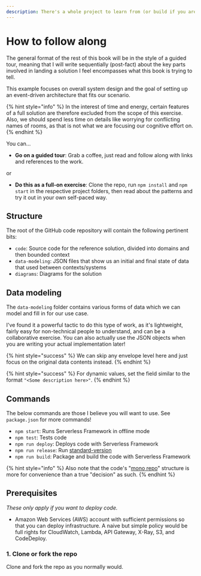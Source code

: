 ```yaml
---
description: There's a whole project to learn from (or build if you are so inclined).
---
```


# How to follow along

The general format of the rest of this book will be in the style of a guided tour, meaning that I will write sequentially (post-fact) about the key parts involved in landing a solution I feel encompasses what this book is trying to tell.

This example focuses on overall system design and the goal of setting up an event-driven architecture that fits our scenario.

{% hint style="info" %}
In the interest of time and energy, certain features of a full solution are therefore excluded from the scope of this exercise. Also, we should spend less time on details like worrying for conflicting names of rooms, as that is not what we are focusing our cognitive effort on.
{% endhint %}

You can...

* **Go on a guided tour**: Grab a coffee, just read and follow along with links and references to the work.

or

* **Do this as a full-on exercise**: Clone the repo, run `npm install` and `npm start` in the respective project folders, then read about the patterns and try it out in your own self-paced way.

## Structure

The root of the GitHub code repository will contain the following pertinent bits:

* `code`: Source code for the reference solution, divided into domains and then bounded context
* `data-modeling`: JSON files that show us an initial and final state of data that used between contexts/systems
* `diagrams`: Diagrams for the solution

## Data modeling

The `data-modeling` folder contains various forms of data which we can model and fill in for our use case.

I've found it a powerful tactic to do this type of work, as it's lightweight, fairly easy for non-technical people to understand, and can be a collaborative exercise. You can also actually use the JSON objects when you are writing your actual implementation later!

{% hint style="success" %}
We can skip any envelope level here and just focus on the original data contents instead.
{% endhint %}

{% hint style="success" %}
For dynamic values, set the field similar to the format `"<Some description here>"`.
{% endhint %}

## Commands

The below commands are those I believe you will want to use. See `package.json` for more commands!

* `npm start`: Runs Serverless Framework in offline mode
* `npm test`: Tests code
* `npm run deploy`: Deploys code with Serverless Framework
* `npm run release`: Run [standard-version](https://github.com/conventional-changelog/standard-version#cutting-releases)
* `npm run build`: Package and build the code with Serverless Framework

{% hint style="info" %}
Also note that the code's "[mono repo](https://monorepo.tools)" structure is more for convenience than a true "decision" as such.
{% endhint %}

## Prerequisites

_These only apply if you want to deploy code._

* Amazon Web Services (AWS) account with sufficient permissions so that you can deploy infrastructure. A naive but simple policy would be full rights for CloudWatch, Lambda, API Gateway, X-Ray, S3, and CodeDeploy.

### 1. Clone or fork the repo

Clone and fork the repo as you normally would.
